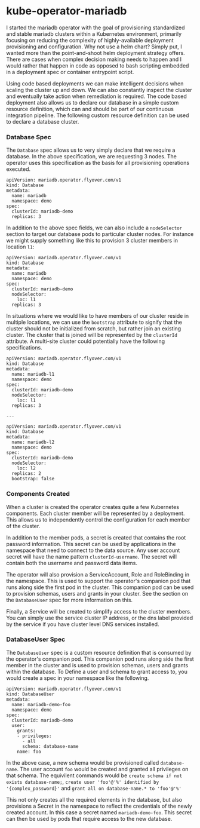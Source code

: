 # kube-operator-mariadb

I started the mariadb operator with the goal of provisioning standardized and stable mariadb clusters within a Kubernetes environment, primarily focusing on reducing the complexity of highly-available deployment provisioning and configuration. Why not use a helm chart? Simply put, I wanted more than the point-and-shoot helm deployment strategy offers. There are cases when complex decision making needs to happen and I would rather that happen in code as opposed to bash scripting embedded in a deployment spec or container entrypoint script.

Using code based deployments we can make intelligent decisions when scaling the cluster up and down. We can also constantly inspect the cluster and eventually take action when remediation is required. The code based deployment also allows us to declare our database in a simple custom resource definition, which can and should be part of our continuous integration pipeline. The following custom resource definition can be used to declare a database cluster.

### Database Spec

The `Database` spec allows us to very simply declare that we require a database. In the above specification, we are requesting 3 nodes. The operator uses this specification as the basis for all provisioning operations executed.

```
apiVersion: mariadb.operator.flyover.com/v1
kind: Database
metadata:
  name: mariadb
  namespace: demo
spec:
  clusterId: mariadb-demo
  replicas: 3
``` 

In addition to the above spec fields, we can also include a `nodeSelector` section to target our database pods to particular cluster nodes. For instance we might supply something like this to provision 3 cluster members in location `l1`:

```
apiVersion: mariadb.operator.flyover.com/v1
kind: Database
metadata:
  name: mariadb
  namespace: demo
spec:
  clusterId: mariadb-demo
  nodeSelector:
    loc: l1
  replicas: 3
```

In situations where we would like to have members of our cluster reside in multiple locations, we can use the `bootstrap` attribute to signify that the cluster should not be initialized from scratch, but rather join an existing cluster. The cluster that is joined will be represented by the `clusterId` attribute. A multi-site cluster could potentially have the following specifications.

``` 
apiVersion: mariadb.operator.flyover.com/v1
kind: Database
metadata:
  name: mariadb-l1
  namespace: demo
spec:
  clusterId: mariadb-demo
  nodeSelector:
    loc: l1
  replicas: 3

---

apiVersion: mariadb.operator.flyover.com/v1
kind: Database
metadata:
  name: mariadb-l2
  namespace: demo
spec:
  clusterId: mariadb-demo
  nodeSelector:
    loc: l2
  replicas: 2
  bootstrap: false
```

### Components Created

When a cluster is created the operator creates quite a few Kubernetes components. Each cluster member will be represented by a deployment. This allows us to independently control the configuration for each member of the cluster. 

In addition to the member pods, a secret is created that contains the root password information. This secret can be used by applications in the namespace that need to connect to the data source. Any user account secret will have the name pattern `clusterId-username`. The secret will contain both the username and password data items.

The operator will also provision a ServiceAccount, Role and RoleBinding in the namespace. This is used to support the operator's companion pod that runs along side the first pod in the cluster. This companion pod can be used to provision schemas, users and grants in your cluster. See the section on the `DatabaseUser` spec for more information on this.

Finally, a Service will be created to simplify access to the cluster members. You can simply use the service cluster IP address, or the dns label provided by the service if you have cluster level DNS services installed.

### DatabaseUser Spec

The `DatabaseUser` spec is a custom resource definition that is consumed by the operator's companion pod. This companion pod runs along side the first member in the cluster and is used to provision schemas, users and grants within the database. To Define a user and schema to grant access to, you would create a spec in your namespace like the following.

```
apiVersion: mariadb.operator.flyover.com/v1
kind: DatabaseUser
metadata:
  name: mariadb-demo-foo
  namespace: demo
spec:
  clusterId: mariadb-demo
  user:
    grants:
    - privileges:
      - all
      schema: database-name
    name: foo
```

In the above case, a new schema would be provisioned called `database-name`. The user account `foo` would be created and granted all privileges on that schema. The equivilent commands would be `create schema if not exists database-name;`, `create user 'foo'@'%' identified by '{complex_password}'` and `grant all on database-name.* to 'foo'@'%'`

This not only creates all the required elements in the database, but also provisions a Secret in the namespace to reflect the credentials of the newly created account. In this case a secret named `mariadb-demo-foo`. This secret can then be used by pods that require access to the new database.